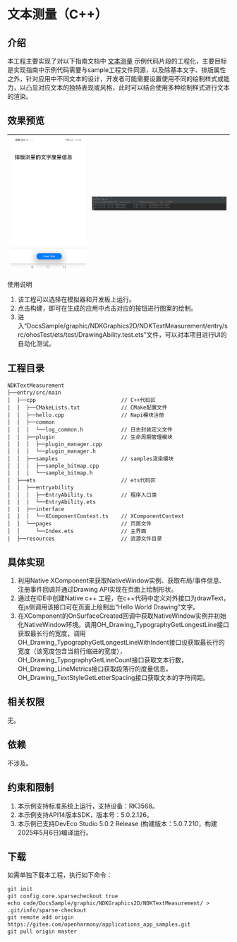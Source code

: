 # 文本测量（C++）

## 介绍

本工程主要实现了对以下指南文档中 [文本测量](https://docs.openharmony.cn/pages/v5.0/zh-cn/application-dev/graphics/text-measure-c.md) 示例代码片段的工程化，主要目标是实现指南中示例代码需要与sample工程文件同源，以及除基本文字、排版属性之外，针对应用中不同文本的设计，开发者可能需要设置使用不同的绘制样式或能力，以凸显对应文本的独特表现或风格，此时可以结合使用多种绘制样式进行文本的渲染。

## 效果预览

| ![](screenshots/device/text.jpg) | ![](screenshots/device/textmessage.PNG)|
|----------------------------------|----------------------------------------|

使用说明

1. 该工程可以选择在模拟器和开发板上运行。
2. 点击构建，即可在生成的应用中点击对应的按钮进行图案的绘制。
3. 进入“DocsSample/graphic/NDKGraphics2D/NDKTextMeasurement/entry/src/ohosTest/ets/test/DrawingAbility.test.ets”文件，可以对本项目进行UI的自动化测试。

## 工程目录

```
NDKTextMeasurement
├──entry/src/main
│  ├──cpp                           // C++代码区
│  │  ├──CMakeLists.txt             // CMake配置文件
│  │  ├──hello.cpp                  // Napi模块注册
│  │  ├──common
│  │  │  └──log_common.h            // 日志封装定义文件
│  │  ├──plugin                     // 生命周期管理模块
│  │  │  ├──plugin_manager.cpp
│  │  │  └──plugin_manager.h
│  │  ├──samples                    // samples渲染模块
│  │  │  ├──sample_bitmap.cpp
│  │  │  └──sample_bitmap.h
│  ├──ets                           // ets代码区
│  │  ├──entryability
│  │  │  ├──EntryAbility.ts         // 程序入口类
|  |  |  └──EntryAbility.ets
|  |  ├──interface
│  │  │  └──XComponentContext.ts    // XComponentContext
│  │  └──pages                      // 页面文件
│  │     └──Index.ets               // 主界面
|  ├──resources         			// 资源文件目录
```

## 具体实现

1. 利用Native XComponent来获取NativeWindow实例、获取布局/事件信息、注册事件回调并通过Drawing API实现在页面上绘制形状。
2. 通过在IDE中创建Native c++ 工程，在c++代码中定义对外接口为drawText，在js侧调用该接口可在页面上绘制出“Hello World Drawing”文字。
3. 在XComponent的OnSurfaceCreated回调中获取NativeWindow实例并初始化NativeWindow环境。调用OH_Drawing_TypographyGetLongestLine接口获取最长行的宽度，调用OH_Drawing_TypographyGetLongestLineWithIndent接口设获取最长行的宽度（该宽度包含当前行缩进的宽度），OH_Drawing_TypographyGetLineCount接口获取文本行数，OH_Drawing_LineMetrics接口获取段落行的度量信息，OH_Drawing_TextStyleGetLetterSpacing接口获取文本的字符间距。

## 相关权限

无。

## 依赖

不涉及。

## 约束和限制

1. 本示例支持标准系统上运行，支持设备：RK3568。
2. 本示例支持API14版本SDK，版本号：5.0.2.126。
3. 本示例已支持DevEco Studio 5.0.2 Release (构建版本：5.0.7.210，构建 2025年5月6日)编译运行。

## 下载

如需单独下载本工程，执行如下命令：

```
git init
git config core.sparsecheckout true
echo code/DocsSample/graphic/NDKGraphics2D/NDKTextMeasurement/ > .git/info/sparse-checkout
git remote add origin https://gitee.com/openharmony/applications_app_samples.git
git pull origin master
```

